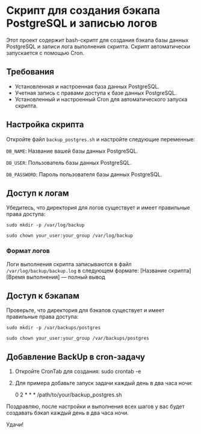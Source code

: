 # Скрипт для создания бэкапа PostgreSQL и записью логов

Этот проект содержит bash-скрипт для создания бэкапа базы данных PostgreSQL и записи лога выполнения скрипта. Скрипт автоматически запускается с помощью Cron.

## Требования

- Установленная и настроенная база данных PostgreSQL.
- Учетная запись с правами доступа к базе данных PostgreSQL.
- Установленный и настроенный Cron для автоматического запуска скрипта.

## Настройка скрипта

Откройте файл ` backup_postgres.sh ` и настройте следующие переменные:

` DB_NAME `: Название вашей базы данных PostgreSQL.

` DB_USER `: Пользователь базы данных PostgreSQL.

` DB_PASSWORD `: Пароль пользователя базы данных PostgreSQL.

## Доступ к логам

Убедитесь, что директория для логов существует и имеет правильные права доступа:
    
    sudo mkdir -p /var/log/backup
    
    sudo chown your_user:your_group /var/log/backup

### Формат логов
Логи выполнения скрипта записываются в файл ` /var/log/backup/backup.log ` в следующем формате:
    [Название скрипта][Время выполнения] — полный вывод

## Доступ к бэкапам

Проверьте, что директория для бэкапов существует и имеет правильные права доступа:
    
    sudo mkdir -p /var/backups/postgres
    
    sudo chown your_user:your_group /var/backups/postgres

## Добавление BackUp в cron-задачу

1. Откройте CronTab для создания:
    sudo crontab -e

2. Для примера добавьте запуск задачи каждый день в два часа ночи:
    
    0 2 * * * /path/to/your/backup_postgres.sh

Поздравляю, после настройки и выполнения всех шагов у вас будет создавать бэкап каждый день в два часа ночи.

Удачи!
